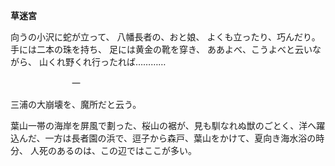 **草迷宮**

向うの小沢に蛇が立って、
八幡長者の、おと娘、
よくも立ったり、巧んだり。
手には二本の珠を持ち、
足には黄金の靴を穿き、
ああよべ、こうよべと云いながら、
山くれ野くれ行ったれば…………


　　　　　　　一
       
       

三浦の大崩壊を、魔所だと云う。

葉山一帯の海岸を屏風で劃った、桜山の裾が、見も馴なれぬ獣のごとく、洋へ躍込んだ、一方は長者園の浜で、逗子から森戸、葉山をかけて、夏向き海水浴の時分、
人死のあるのは、この辺ではここが多い。
